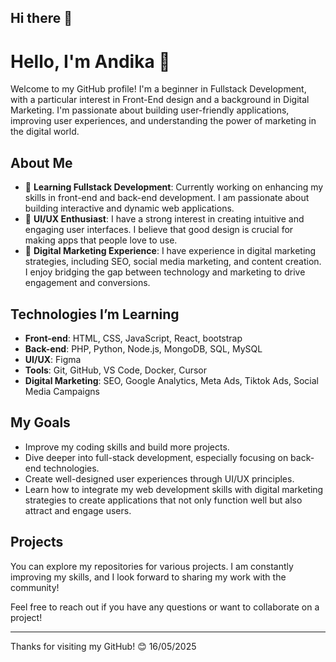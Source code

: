 ## Hi there 👋

<!--
**andikaXYZ/andikaXYZ** is a ✨ _special_ ✨ repository because its `README.md` (this file) appears on your GitHub profile.

Here are some ideas to get you started:

- 🔭 I’m currently working on ...
- 🌱 I’m currently learning ...
- 👯 I’m looking to collaborate on ...
- 🤔 I’m looking for help with ...
- 💬 Ask me about ...
- 📫 How to reach me: ...
- 😄 Pronouns: ...
- ⚡ Fun fact: ...
-->

# Hello, I'm Andika 👋

Welcome to my GitHub profile! I'm a beginner in Fullstack Development, with a particular interest in Front-End design and a background in Digital Marketing. I'm passionate about building user-friendly applications, improving user experiences, and understanding the power of marketing in the digital world.

## About Me

- 🌱 **Learning Fullstack Development**: Currently working on enhancing my skills in front-end and back-end development. I am passionate about building interactive and dynamic web applications.
- 🎨 **UI/UX Enthusiast**: I have a strong interest in creating intuitive and engaging user interfaces. I believe that good design is crucial for making apps that people love to use.
- 💼 **Digital Marketing Experience**: I have experience in digital marketing strategies, including SEO, social media marketing, and content creation. I enjoy bridging the gap between technology and marketing to drive engagement and conversions.

## Technologies I’m Learning

- **Front-end**: HTML, CSS, JavaScript, React, bootstrap
- **Back-end**: PHP, Python, Node.js, MongoDB, SQL, MySQL
- **UI/UX**: Figma
- **Tools**: Git, GitHub, VS Code, Docker, Cursor
- **Digital Marketing**: SEO, Google Analytics, Meta Ads, Tiktok Ads, Social Media Campaigns

## My Goals

- Improve my coding skills and build more projects.
- Dive deeper into full-stack development, especially focusing on back-end technologies.
- Create well-designed user experiences through UI/UX principles.
- Learn how to integrate my web development skills with digital marketing strategies to create applications that not only function well but also attract and engage users.

## Projects

You can explore my repositories for various projects. I am constantly improving my skills, and I look forward to sharing my work with the community!

Feel free to reach out if you have any questions or want to collaborate on a project!

---

Thanks for visiting my GitHub! 😊
16/05/2025
